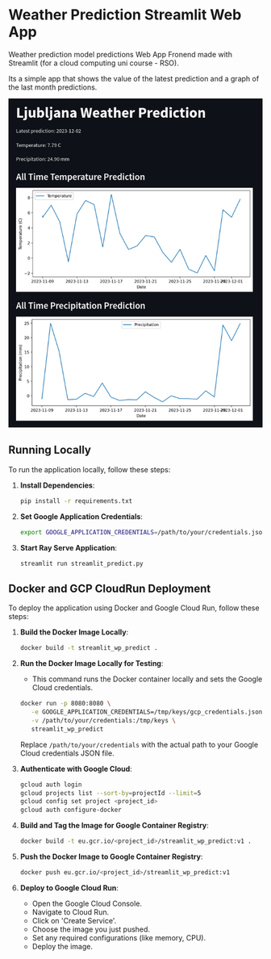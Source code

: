 # Weather Prediction Streamlit Web App
Weather prediction model predictions Web App Fronend made with Streamlit (for a cloud computing uni course - RSO).

Its a simple app that shows the value of the latest prediction and a graph of the last month predictions.

![Streamlit Web App](./images/wp-streamlit.png)

## Running Locally

To run the application locally, follow these steps:

1. **Install Dependencies**:
   ```bash
   pip install -r requirements.txt
   ```

2. **Set Google Application Credentials**:
   ```bash
   export GOOGLE_APPLICATION_CREDENTIALS=/path/to/your/credentials.json
   ```

3. **Start Ray Serve Application**:
   ```bash
   streamlit run streamlit_predict.py
   ```

## Docker and GCP CloudRun Deployment 

To deploy the application using Docker and Google Cloud Run, follow these steps:

1. **Build the Docker Image Locally**:
   ```bash
   docker build -t streamlit_wp_predict .
   ```

2. **Run the Docker Image Locally for Testing**:
   - This command runs the Docker container locally and sets the Google Cloud credentials.
   ```bash
   docker run -p 8080:8080 \
      -e GOOGLE_APPLICATION_CREDENTIALS=/tmp/keys/gcp_credentials.json \
      -v /path/to/your/credentials:/tmp/keys \
      streamlit_wp_predict
   ```
   Replace `/path/to/your/credentials` with the actual path to your Google Cloud credentials JSON file.

3. **Authenticate with Google Cloud**:
   ```bash
   gcloud auth login
   gcloud projects list --sort-by=projectId --limit=5
   gcloud config set project <project_id>
   gcloud auth configure-docker
   ```

4. **Build and Tag the Image for Google Container Registry**:
   ```bash
   docker build -t eu.gcr.io/<project_id>/streamlit_wp_predict:v1 .
   ```

5. **Push the Docker Image to Google Container Registry**:
   ```bash
   docker push eu.gcr.io/<project_id>/streamlit_wp_predict:v1
   ```

6. **Deploy to Google Cloud Run**:
   - Open the Google Cloud Console.
   - Navigate to Cloud Run.
   - Click on 'Create Service'.
   - Choose the image you just pushed.
   - Set any required configurations (like memory, CPU).
   - Deploy the image.

